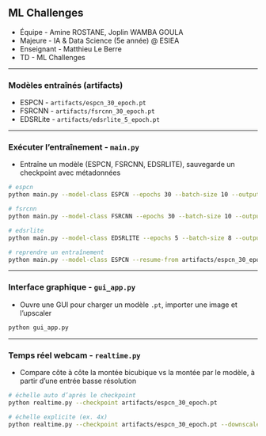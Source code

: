 ## ML Challenges

- Équipe - Amine ROSTANE, Joplin WAMBA GOULA
- Majeure - IA & Data Science (5e année) @ ESIEA
- Enseignant - Matthieu Le Berre
- TD - ML Challenges

---

### Modèles entraînés (artifacts)
- ESPCN - `artifacts/espcn_30_epoch.pt`
- FSRCNN - `artifacts/fsrcnn_30_epoch.pt`
- EDSRLite - `artifacts/edsrlite_5_epoch.pt`

---

### Exécuter l’entraînement - `main.py`
- Entraîne un modèle (ESPCN, FSRCNN, EDSRLITE), sauvegarde un checkpoint avec métadonnées

```bash
# espcn
python main.py --model-class ESPCN --epochs 30 --batch-size 10 --output-model artifacts/espcn_30_epoch.pt

# fsrcnn
python main.py --model-class FSRCNN --epochs 30 --batch-size 10 --output-model artifacts/fsrcnn_30_epoch.pt

# edsrlite
python main.py --model-class EDSRLITE --epochs 5 --batch-size 8 --output-model artifacts/edsrlite_5_epoch.pt

# reprendre un entraînement
python main.py --model-class ESPCN --resume-from artifacts/espcn_30_epoch.pt --epochs 10 --output-model artifacts/espcn_40_epoch.pt
```

---

### Interface graphique - `gui_app.py`
- Ouvre une GUI pour charger un modèle `.pt`, importer une image et l’upscaler
```bash
python gui_app.py
```

---

### Temps réel webcam - `realtime.py`
- Compare côte à côte la montée bicubique vs la montée par le modèle, à partir d’une entrée basse résolution

```bash
# échelle auto d’après le checkpoint
python realtime.py --checkpoint artifacts/espcn_30_epoch.pt

# échelle explicite (ex. 4x)
python realtime.py --checkpoint artifacts/espcn_30_epoch.pt --downscale 4 --width 1280 --height 720 --display-height 480
```